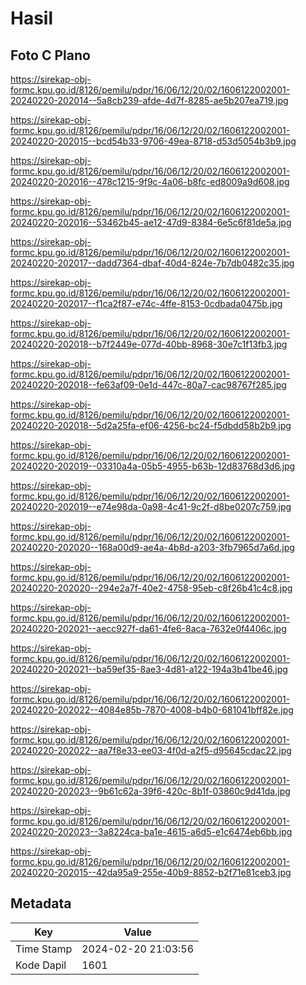 # Hasil

## Foto C Plano

https://sirekap-obj-formc.kpu.go.id/8126/pemilu/pdpr/16/06/12/20/02/1606122002001-20240220-202014--5a8cb239-afde-4d7f-8285-ae5b207ea719.jpg

https://sirekap-obj-formc.kpu.go.id/8126/pemilu/pdpr/16/06/12/20/02/1606122002001-20240220-202015--bcd54b33-9706-49ea-8718-d53d5054b3b9.jpg

https://sirekap-obj-formc.kpu.go.id/8126/pemilu/pdpr/16/06/12/20/02/1606122002001-20240220-202016--478c1215-9f9c-4a06-b8fc-ed8009a9d608.jpg

https://sirekap-obj-formc.kpu.go.id/8126/pemilu/pdpr/16/06/12/20/02/1606122002001-20240220-202016--53462b45-ae12-47d9-8384-6e5c6f81de5a.jpg

https://sirekap-obj-formc.kpu.go.id/8126/pemilu/pdpr/16/06/12/20/02/1606122002001-20240220-202017--dadd7364-dbaf-40d4-824e-7b7db0482c35.jpg

https://sirekap-obj-formc.kpu.go.id/8126/pemilu/pdpr/16/06/12/20/02/1606122002001-20240220-202017--f1ca2f87-e74c-4ffe-8153-0cdbada0475b.jpg

https://sirekap-obj-formc.kpu.go.id/8126/pemilu/pdpr/16/06/12/20/02/1606122002001-20240220-202018--b7f2449e-077d-40bb-8968-30e7c1f13fb3.jpg

https://sirekap-obj-formc.kpu.go.id/8126/pemilu/pdpr/16/06/12/20/02/1606122002001-20240220-202018--fe63af09-0e1d-447c-80a7-cac98767f285.jpg

https://sirekap-obj-formc.kpu.go.id/8126/pemilu/pdpr/16/06/12/20/02/1606122002001-20240220-202018--5d2a25fa-ef06-4256-bc24-f5dbdd58b2b9.jpg

https://sirekap-obj-formc.kpu.go.id/8126/pemilu/pdpr/16/06/12/20/02/1606122002001-20240220-202019--03310a4a-05b5-4955-b63b-12d83768d3d6.jpg

https://sirekap-obj-formc.kpu.go.id/8126/pemilu/pdpr/16/06/12/20/02/1606122002001-20240220-202019--e74e98da-0a98-4c41-9c2f-d8be0207c759.jpg

https://sirekap-obj-formc.kpu.go.id/8126/pemilu/pdpr/16/06/12/20/02/1606122002001-20240220-202020--168a00d9-ae4a-4b8d-a203-3fb7965d7a6d.jpg

https://sirekap-obj-formc.kpu.go.id/8126/pemilu/pdpr/16/06/12/20/02/1606122002001-20240220-202020--294e2a7f-40e2-4758-95eb-c8f26b41c4c8.jpg

https://sirekap-obj-formc.kpu.go.id/8126/pemilu/pdpr/16/06/12/20/02/1606122002001-20240220-202021--aecc927f-da61-4fe6-8aca-7632e0f4406c.jpg

https://sirekap-obj-formc.kpu.go.id/8126/pemilu/pdpr/16/06/12/20/02/1606122002001-20240220-202021--ba59ef35-8ae3-4d81-a122-194a3b41be46.jpg

https://sirekap-obj-formc.kpu.go.id/8126/pemilu/pdpr/16/06/12/20/02/1606122002001-20240220-202022--4084e85b-7870-4008-b4b0-681041bff82e.jpg

https://sirekap-obj-formc.kpu.go.id/8126/pemilu/pdpr/16/06/12/20/02/1606122002001-20240220-202022--aa7f8e33-ee03-4f0d-a2f5-d95645cdac22.jpg

https://sirekap-obj-formc.kpu.go.id/8126/pemilu/pdpr/16/06/12/20/02/1606122002001-20240220-202023--9b61c62a-39f6-420c-8b1f-03860c9d41da.jpg

https://sirekap-obj-formc.kpu.go.id/8126/pemilu/pdpr/16/06/12/20/02/1606122002001-20240220-202023--3a8224ca-ba1e-4615-a6d5-e1c6474eb6bb.jpg

https://sirekap-obj-formc.kpu.go.id/8126/pemilu/pdpr/16/06/12/20/02/1606122002001-20240220-202015--42da95a9-255e-40b9-8852-b2f71e81ceb3.jpg


## Metadata

| Key        | Value               |
| ---------- | ------------------- |
| Time Stamp | 2024-02-20 21:03:56 |
| Kode Dapil | 1601                |



